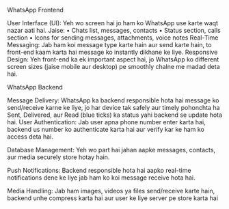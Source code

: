 WhatsApp Frontend 

User Interface (UI): Yeh wo screen hai jo ham ko  WhatsApp use karte waqt nazar aati hai. Jaise:
    • Chats list, messages, contacts
    • Status section, calls section
    • Icons for sending messages, attachments, voice notes
Real-Time Messaging: 
Jab ham koi message type karte hain aur send karte hain, to front-end kaam karta hai message ko instantly dikhane ke liye.
Responsive Design: Yeh front-end ka ek important aspect hai, jo WhatsApp ko different screen sizes (jaise mobile aur desktop) pe smoothly chalne me madad deta hai.



WhatsApp Backend



Message Delivery:
 WhatsApp ka backend responsible hota hai message ko send/receive karne ke liye, jo har device tak safely aur timely pohonchta ha
Sent, Delivered, aur Read (blue ticks) ka status yahi backend se update hota hai.
User Authentication:
 Jab user apna phone number enter karta hai, backend us number ko authenticate karta hai aur verify kar ke ham ko access deta hai.

Database Management:
 Yeh wo part hai jahan aapke messages, contacts, aur media securely store hotay hain.

Push Notifications: 
Backend responsible hota hai aapko real-time notifications dene ke liye jab ham ko koi message receive hota hai.

Media Handling: 
Jab ham images, videos ya files send/receive karte hain, backend unhe compress karta hai aur user ke liye server pe store karta hai
